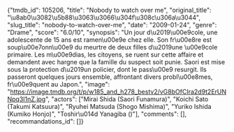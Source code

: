 {"tmdb_id": 105206, "title": "Nobody to watch over me", "original_title": "\u8ab0\u3082\u5b88\u3063\u3066\u304f\u308c\u306a\u3044", "slug_title": "nobody-to-watch-over-me", "date": "2009-01-24", "genre": "Drame", "score": "6.0/10", "synopsis": "Un jour d\u2019\u00e9cole, une adolescente de 15 ans est ramen\u00e9e chez elle. Son fr\u00e8re est soup\u00e7onn\u00e9 du meurtre de deux filles d\u2019une \u00e9cole primaire. Les m\u00e9dias, les citoyens, se ruent sur cette affaire et demandent avec hargne que la famille du suspect soit punie. Saori est mise sous la protection d\u2019un policier, dont le pass\u00e9 resurgit. Ils passeront quelques jours ensemble, affrontant divers probl\u00e8mes, fr\u00e9quent au Japon.", "image": "https://image.tmdb.org/t/p/w185_and_h278_bestv2/vG8bOfCIra2d9t2ErUNNpq3I1nZ.jpg", "actors": ["Mirai Shida (Saori Funamura)", "Koichi Sato (Takumi Katsuura)", "Ryuhei Matsuda (Shogo Mishima)", "Yuriko Ishida (Kumiko Honjo)", "Toshir\u014d Yanagiba ()"], "comments": [], "recommandations_id": []}